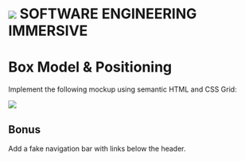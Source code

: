 # ![](https://ga-dash.s3.amazonaws.com/production/assets/logo-9f88ae6c9c3871690e33280fcf557f33.png)  SOFTWARE ENGINEERING IMMERSIVE

# Box Model & Positioning

Implement the following mockup using semantic HTML and CSS Grid:

![](box-model.png)

## Bonus

Add a fake navigation bar with links below the header. 
